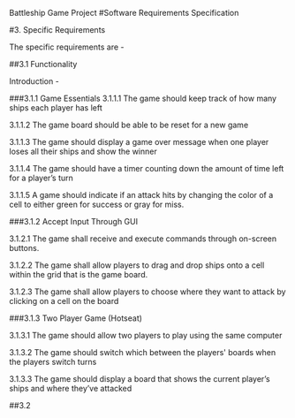 Battleship Game Project #Software Requirements Specification

#3. Specific Requirements

The specific requirements are -

##3.1 Functionality

Introduction -

###3.1.1 Game Essentials 3.1.1.1 The game should keep track of how many ships each player has left

3.1.1.2 The game board should be able to be reset for a new game

3.1.1.3 The game should display a game over message when one player loses all their ships and show the winner

3.1.1.4 The game should have a timer counting down the amount of time left for a player’s turn

3.1.1.5 A game should indicate if an attack hits by changing the color of a cell to either green for success or gray for miss.

###3.1.2 Accept Input Through GUI

3.1.2.1 The game shall receive and execute commands through on-screen buttons.

3.1.2.2 The game shall allow players to drag and drop ships onto a cell within the grid that is the game board.

3.1.2.3 The game shall allow players to choose where they want to attack by clicking on a cell on the board

###3.1.3 Two Player Game (Hotseat)

3.1.3.1 The game should allow two players to play using the same computer

3.1.3.2 The game should switch which between the players' boards when the players switch turns

3.1.3.3 The game should display a board that shows the current player’s ships and where they’ve attacked

##3.2